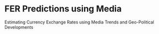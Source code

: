 # FER Predictions using Media
Estimating Currency Exchange Rates using Media Trends and Geo-Political Developments
